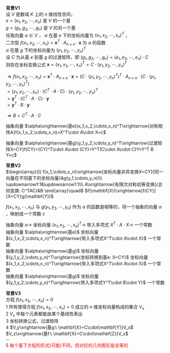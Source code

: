 **背景V1**    
设 $V$ 是数域 $K$ 上的 $n$ 维线性空间，    
 $e=(e_1,e_2,\cdots,e_n)$ 是 $V$ 的一个基    
 $g=(g_1,g_2,\cdots,g_n)$ 是 $V$ 的另一个基    
任取向量 $\alpha\in V$ ， $\alpha$ 在基 $e$ 下的坐标向量为 $(x_1,x_2,\cdots,x_n)^T$ ，    
二次型 $f(x_1,x_2,\cdots,x_n)=\mathbf{x}^T\cdot A_{n\times n}\cdot\mathbf{x}$ 为 $\alpha$ 的函数    
 $\alpha$ 在基 $g$ 下的坐标向量为 $(y_1,y_2,\cdots,y_n)^T$     
设 $C$ 为从基 $e$ 到基 $g$ 的过渡矩阵，即 $(g_1,g_2,\cdots,g_n)=(e_1,e_2,\cdots,e_n)\cdot C$     
则存在坐标变换公式 $\mathbf{x}=(x_1,x_2,\cdots,x_n)^T=C\cdot(y_1,y_2,\cdots,y_n)^T$     
    
 $\Rightarrow f(x_1,x_2,\cdots,x_n)=\mathbf{x}^T\cdot A_{n\times n}\cdot\mathbf{x}    
=(C\cdot(y_1,y_2,\cdots,y_n)^T)^T\cdot A_{n\times n}\cdot (C\cdot(y_1,y_2,\cdots,y_n)^T)$     
 $=(y_1,y_2,\cdots,y_n)\cdot(C^T\cdot A\cdot C)\cdot(y_1,y_2,\cdots,y_n)^T$     
 $=\mathbf{y}^T\cdot(C^T\cdot A\cdot C)\cdot\mathbf{y}$     
 $=\mathbf{y}^T\cdot B \cdot\mathbf{y}$     
    
 $\Rightarrow B=C^T\cdot A\cdot C$     
    
抽象向量  $\alpha\xrightarrow{基e}(x_1,x_2,\cdots,x_n)^T\xrightarrow{对称矩阵A}f(x_1,x_2,\cdots,x_n)=X^T\cdot A\cdot X=c$     
    
抽象向量  $\alpha\xrightarrow{基g}(y_1,y_2,\cdots,y_n)^T\xrightarrow{过渡矩阵X=CY}f(CY)=(CY)^T\cdot A\cdot (CY)=Y^T(C\cdot A\cdot C)Y=Y^T B Y=c$     
    
**背景V2**    
 $\begin{array}{l}    
f(x_1,\cdots,x_n)\xrightarrow[坐标向量非异变换X=CY]{同一向量在不同基下的坐标向量}&g(y_1,\cdots,y_n)\\\    
\updownarrow1:1&\updownarrow1:1\\\    
A\xrightarrow[有限次对称初等变换]{合同变换: C^TAC}&B    
\end{array}\quad$   $f(\mathbf{X})\xrightarrow[f(CY)]{X=CY}g(\mathbf{Y})$     
    
 $f(x_1,x_2,\cdots,x_n)$ 与 $g(y_1,y_2,\cdots,y_n)$ 作为 $\alpha$ 的函数是相等的，将一个抽象的向量 $\alpha$ ，映射成一个常数 $c$     
    
抽象向量  $\alpha\to$ 坐标向量 $(x_1,x_2,\cdots,x_n)^T\to$ 带入多项式 $X^T\cdot A\cdot X\to$ 一个常数    
抽象向量  $\alpha\xrightarrow{基e}$ 坐标向量 $(x_1,x_2,\cdots,x_n)^T\xrightarrow{带入多项式X^T\cdot A\cdot X}$ 一个常数    
抽象向量  $\alpha\xrightarrow{基g}$ 坐标向量 $(y_1,y_2,\cdots,y_n)^T\xrightarrow{坐标转换到基e: X=CY}$ 坐标向量 $(x_1,x_2,\cdots,x_n)^T\xrightarrow{带入多项式X^T\cdot A\cdot X}$ 一个常数    
抽象向量  $\alpha\xrightarrow{基g}$ 坐标向量 $(y_1,y_2,\cdots,y_n)^T\xrightarrow{带入多项式Y^T\cdot B\cdot Y}$ 一个常数    
    
**背景V3**    
方程 $f(x_1,x_2,\cdots,x_n)=0$     
1 所有使得方程 $f(x_1,x_2,\cdots,x_n)=0$ 成立的 $n$ 维坐标向量构成的集合 $V_x$     
2  $V_x$ 中每个元素都能由某个基线性表出    
3 坐标转换公式，过渡矩阵    
4  $V_y\xrightarrow{基g:\ \mathbf{X}=C\cdot\mathbf{Y}}V_x$     
     $V_z\xrightarrow{基f:\ \mathbf{X}=C\cdot\mathbf{Z}}V_x$     
     $\cdots$     
5 <font color=red>每个基下方程的形式(可能)不同，但对应的几何图形是全等的</font>    
